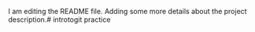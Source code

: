 I am editing the README file. Adding some more details about the project description.# introtogit
practice
